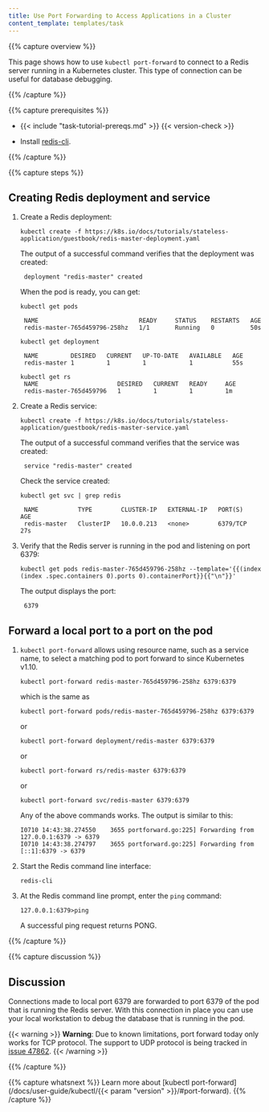 ```yaml
---
title: Use Port Forwarding to Access Applications in a Cluster
content_template: templates/task
---
```


{{% capture overview %}}

This page shows how to use `kubectl port-forward` to connect to a Redis
server running in a Kubernetes cluster. This type of connection can be useful
for database debugging.

{{% /capture %}}


{{% capture prerequisites %}}

* {{< include "task-tutorial-prereqs.md" >}} {{< version-check >}}

* Install [redis-cli](http://redis.io/topics/rediscli).

{{% /capture %}}


{{% capture steps %}}

## Creating Redis deployment and service

1. Create a Redis deployment:

       kubectl create -f https://k8s.io/docs/tutorials/stateless-application/guestbook/redis-master-deployment.yaml

    The output of a successful command verifies that the deployment was created:

        deployment "redis-master" created
 
    When the pod is ready, you can get:
       
       kubectl get pods

        NAME                            READY     STATUS    RESTARTS   AGE
        redis-master-765d459796-258hz   1/1       Running   0          50s

       kubectl get deployment
       
        NAME         DESIRED   CURRENT   UP-TO-DATE   AVAILABLE   AGE
        redis-master 1         1         1            1           55s

       kubectl get rs
        NAME                      DESIRED   CURRENT   READY     AGE
        redis-master-765d459796   1         1         1         1m


2. Create a Redis service:

       kubectl create -f https://k8s.io/docs/tutorials/stateless-application/guestbook/redis-master-service.yaml

    The output of a successful command verifies that the service was created:

        service "redis-master" created

    Check the service created:

       kubectl get svc | grep redis

        NAME           TYPE        CLUSTER-IP   EXTERNAL-IP   PORT(S)    AGE
        redis-master   ClusterIP   10.0.0.213   <none>        6379/TCP   27s

3. Verify that the Redis server is running in the pod and listening on port 6379:

        
       kubectl get pods redis-master-765d459796-258hz --template='{{(index (index .spec.containers 0).ports 0).containerPort}}{{"\n"}}'
        

    The output displays the port:

        6379


## Forward a local port to a port on the pod

1.  `kubectl port-forward` allows using resource name, such as a service name, to select a matching pod to port forward to since Kubernetes v1.10.

        kubectl port-forward redis-master-765d459796-258hz 6379:6379 

    which is the same as

        kubectl port-forward pods/redis-master-765d459796-258hz 6379:6379

    or  

        kubectl port-forward deployment/redis-master 6379:6379 

    or

        kubectl port-forward rs/redis-master 6379:6379 

    or

        kubectl port-forward svc/redis-master 6379:6379

    Any of the above commands works. The output is similar to this:

        I0710 14:43:38.274550    3655 portforward.go:225] Forwarding from 127.0.0.1:6379 -> 6379
        I0710 14:43:38.274797    3655 portforward.go:225] Forwarding from [::1]:6379 -> 6379

2.  Start the Redis command line interface:

        redis-cli

3.  At the Redis command line prompt, enter the `ping` command:

        127.0.0.1:6379>ping

    A successful ping request returns PONG.

{{% /capture %}}


{{% capture discussion %}}

## Discussion

Connections made to local port 6379 are forwarded to port 6379 of the pod that
is running the Redis server. With this connection in place you can use your
local workstation to debug the database that is running in the pod.

{{< warning >}}
**Warning**: Due to known limitations, port forward today only works for TCP protocol.
The support to UDP protocol is being tracked in
[issue 47862](https://github.com/kubernetes/kubernetes/issues/47862).
{{< /warning >}}

{{% /capture %}}


{{% capture whatsnext %}}
Learn more about [kubectl port-forward](/docs/user-guide/kubectl/{{< param "version" >}}/#port-forward).
{{% /capture %}}



